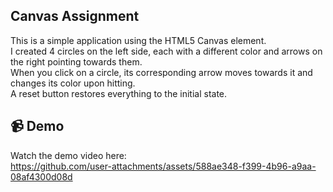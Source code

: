 ## Canvas Assignment

This is a simple application using the HTML5 Canvas element.  
I created 4 circles on the left side, each with a different color and arrows on the right pointing towards them.  
When you click on a circle, its corresponding arrow moves towards it and changes its color upon hitting.  
A reset button restores everything to the initial state.

## 📹 Demo

Watch the demo video here:  
https://github.com/user-attachments/assets/588ae348-f399-4b96-a9aa-08af4300d08d

